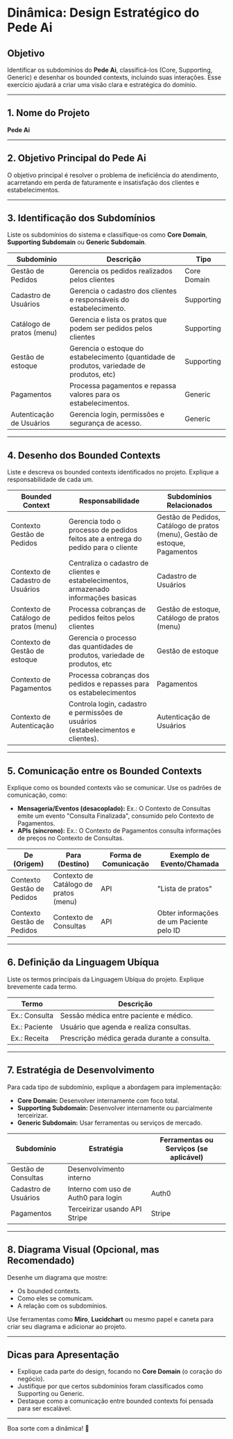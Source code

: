 # Dinâmica: Design Estratégico do Pede Ai

## Objetivo

Identificar os subdomínios do **Pede Ai**, classificá-los (Core, Supporting, Generic) e desenhar os bounded contexts, incluindo suas interações. Esse exercício ajudará a criar uma visão clara e estratégica do domínio.

---

## 1. Nome do Projeto

**Pede Ai**

---

## 2. Objetivo Principal do Pede Ai

O objetivo principal é resolver o problema de ineficiência do atendimento, acarretando em perda de faturamente e insatisfação dos clientes e estabelecimentos.

---

## 3. Identificação dos Subdomínios

Liste os subdomínios do sistema e classifique-os como **Core Domain**, **Supporting Subdomain** ou **Generic Subdomain**.

| **Subdomínio**            | **Descrição**                                                                              | **Tipo**    |
| ------------------------- | ------------------------------------------------------------------------------------------ | ----------- |
| Gestão de Pedidos         | Gerencia os pedidos realizados pelos clientes                                              | Core Domain |
| Cadastro de Usuários      | Gerencia o cadastro dos clientes e responsáveis do estabelecimento.                        | Supporting  |
| Catálogo de pratos (menu) | Gerencia e lista os pratos que podem ser pedidos pelos clientes                            | Supporting  |
| Gestão de estoque         | Gerencia o estoque do estabelecimento (quantidade de produtos, variedade de produtos, etc) | Supporting  |
| Pagamentos                | Processa pagamentos e repassa valores para os estabelecimentos.                            | Generic     |
| Autenticação de Usuários  | Gerencia login, permissões e segurança de acesso.                                          | Generic     |

---

## 4. Desenho dos Bounded Contexts

Liste e descreva os bounded contexts identificados no projeto. Explique a responsabilidade de cada um.

| **Bounded Context**                   | **Responsabilidade**                                                                 | **Subdomínios Relacionados**                                                |
| ------------------------------------- | ------------------------------------------------------------------------------------ | --------------------------------------------------------------------------- |
| Contexto Gestão de Pedidos            | Gerencia todo o processo de pedidos feitos ate a entrega do pedido para o cliente    | Gestão de Pedidos, Catálogo de pratos (menu), Gestão de estoque, Pagamentos |
| Contexto de Cadastro de Usuários      | Centraliza o cadastro de clientes e estabelecimentos, armazenado informações basicas | Cadastro de Usuários                                                        |
| Contexto de Catálogo de pratos (menu) | Processa cobranças de pedidos feitos pelos clientes                                  | Gestão de estoque, Catálogo de pratos (menu)                                |
| Contexto de Gestão de estoque         | Gerencia o processo das quantidades de produtos, variedade de produtos, etc          | Gestão de estoque                                                           |
| Contexto de Pagamentos                | Processa cobranças dos pedidos e repasses para os estabelecimentos                   | Pagamentos                                                                  |
| Contexto de Autenticação              | Controla login, cadastro e permissões de usuários (estabelecimentos e clientes).     | Autenticação de Usuários                                                    |

---

## 5. Comunicação entre os Bounded Contexts

Explique como os bounded contexts vão se comunicar. Use os padrões de comunicação, como:

- **Mensageria/Eventos (desacoplado):** Ex.: O Contexto de Consultas emite um evento "Consulta Finalizada", consumido pelo Contexto de Pagamentos.
- **APIs (síncrono):** Ex.: O Contexto de Pagamentos consulta informações de preços no Contexto de Consultas.

| **De (Origem)**            | **Para (Destino)**                    | **Forma de Comunicação** | **Exemplo de Evento/Chamada**            |
| -------------------------- | ------------------------------------- | ------------------------ | ---------------------------------------- |
| Contexto Gestão de Pedidos | Contexto de Catálogo de pratos (menu) | API                      | "Lista de pratos"                        |
| Contexto Gestão de Pedidos | Contexto de Consultas                 | API                      | Obter informações de um Paciente pelo ID |

---

## 6. Definição da Linguagem Ubíqua

Liste os termos principais da Linguagem Ubíqua do projeto. Explique brevemente cada termo.

| **Termo**     | **Descrição**                                |
| ------------- | -------------------------------------------- |
| Ex.: Consulta | Sessão médica entre paciente e médico.       |
| Ex.: Paciente | Usuário que agenda e realiza consultas.      |
| Ex.: Receita  | Prescrição médica gerada durante a consulta. |

---

## 7. Estratégia de Desenvolvimento

Para cada tipo de subdomínio, explique a abordagem para implementação:

- **Core Domain:** Desenvolver internamente com foco total.
- **Supporting Subdomain:** Desenvolver internamente ou parcialmente terceirizar.
- **Generic Subdomain:** Usar ferramentas ou serviços de mercado.

| **Subdomínio**       | **Estratégia**                      | **Ferramentas ou Serviços (se aplicável)** |
| -------------------- | ----------------------------------- | ------------------------------------------ |
| Gestão de Consultas  | Desenvolvimento interno             |                                            |
| Cadastro de Usuários | Interno com uso de Auth0 para login | Auth0                                      |
| Pagamentos           | Terceirizar usando API Stripe       | Stripe                                     |

---

## 8. Diagrama Visual (Opcional, mas Recomendado)

Desenhe um diagrama que mostre:

- Os bounded contexts.
- Como eles se comunicam.
- A relação com os subdomínios.

Use ferramentas como **Miro**, **Lucidchart** ou mesmo papel e caneta para criar seu diagrama e adicionar ao projeto.

---

## Dicas para Apresentação

- Explique cada parte do design, focando no **Core Domain** (o coração do negócio).
- Justifique por que certos subdomínios foram classificados como Supporting ou Generic.
- Destaque como a comunicação entre bounded contexts foi pensada para ser escalável.

---

Boa sorte com a dinâmica! 🚀

